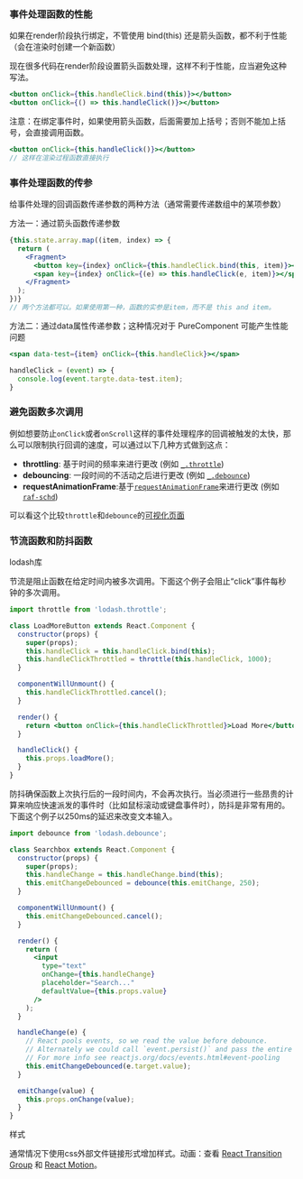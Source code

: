 ### 事件处理函数的性能

如果在render阶段执行绑定，不管使用 bind(this) 还是箭头函数，都不利于性能（会在渲染时创建一个新函数）

现在很多代码在render阶段设置箭头函数处理，这样不利于性能，应当避免这种写法。

~~~jsx
<button onClick={this.handleClick.bind(this)}></button>
<button onClick={() => this.handleClick()}></button>
~~~

注意：在绑定事件时，如果使用箭头函数，后面需要加上括号；否则不能加上括号，会直接调用函数。

~~~jsx
<button onClick={this.handleClick()}></button>
// 这样在渲染过程函数直接执行
~~~



### 事件处理函数的传参

给事件处理的回调函数传递参数的两种方法（通常需要传递数组中的某项参数）

方法一：通过箭头函数传递参数

~~~jsx
{this.state.array.map((item, index) => {
  return (
    <Fragment>
      <button key={index} onClick={this.handleClick.bind(this, item)}></button>
      <span key={index} onClick={(e) => this.handleClick(e, item)}></span>
    </Fragment>
  );
})}
// 两个方法都可以。如果使用第一种，函数的实参是item，而不是 this and item。
~~~

方法二：通过data属性传递参数；这种情况对于 PureComponent 可能产生性能问题

~~~jsx
<span data-test={item} onClick={this.handleClick}></span>

handleClick = (event) => {
  console.log(event.targte.data-test.item);
}
~~~



### 避免函数多次调用

例如想要防止`onClick`或者`onScroll`这样的事件处理程序的回调被触发的太快，那么可以限制执行回调的速度，可以通过以下几种方式做到这点：

- **throttling**: 基于时间的频率来进行更改 (例如 [`_.throttle`](https://lodash.com/docs#throttle))
- **debouncing**: 一段时间的不活动之后进行更改 (例如 [`_.debounce`](https://lodash.com/docs#debounce))
- **requestAnimationFrame**:基于[`requestAnimationFrame`](https://developer.mozilla.org/en-US/docs/Web/API/window/requestAnimationFrame)来进行更改 (例如 [`raf-schd`](https://github.com/alexreardon/raf-schd))

可以看这个比较`throttle`和`debounce`的[可视化页面](http://demo.nimius.net/debounce_throttle/)



### 节流函数和防抖函数

lodash库

节流是阻止函数在给定时间内被多次调用。下面这个例子会阻止“click”事件每秒钟的多次调用。

~~~jsx
import throttle from 'lodash.throttle';

class LoadMoreButton extends React.Component {
  constructor(props) {
    super(props);
    this.handleClick = this.handleClick.bind(this);
    this.handleClickThrottled = throttle(this.handleClick, 1000);
  }

  componentWillUnmount() {
    this.handleClickThrottled.cancel();
  }

  render() {
    return <button onClick={this.handleClickThrottled}>Load More</button>;
  }

  handleClick() {
    this.props.loadMore();
  }
}
~~~

防抖确保函数上次执行后的一段时间内，不会再次执行。当必须进行一些昂贵的计算来响应快速派发的事件时（比如鼠标滚动或键盘事件时），防抖是非常有用的。下面这个例子以250ms的延迟来改变文本输入。

~~~jsx
import debounce from 'lodash.debounce';

class Searchbox extends React.Component {
  constructor(props) {
    super(props);
    this.handleChange = this.handleChange.bind(this);
    this.emitChangeDebounced = debounce(this.emitChange, 250);
  }

  componentWillUnmount() {
    this.emitChangeDebounced.cancel();
  }

  render() {
    return (
      <input
        type="text"
        onChange={this.handleChange}
        placeholder="Search..."
        defaultValue={this.props.value}
      />
    );
  }

  handleChange(e) {
    // React pools events, so we read the value before debounce.
    // Alternately we could call `event.persist()` and pass the entire event.
    // For more info see reactjs.org/docs/events.html#event-pooling
    this.emitChangeDebounced(e.target.value);
  }

  emitChange(value) {
    this.props.onChange(value);
  }
}
~~~

样式

通常情况下使用css外部文件链接形式增加样式。动画：查看 [React Transition Group](https://reactcommunity.org/react-transition-group/) 和 [React Motion](https://github.com/chenglou/react-motion)。

